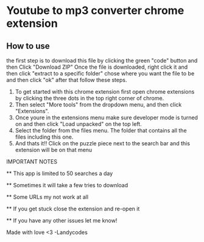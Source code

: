 # Youtube to mp3 converter chrome extension
## How to use
the first step is to download this file by clicking the green "code" button and then
Click "Download ZIP"
Once the file is downloaded, right click it and then click "extract to a specific folder"
chose where you want the file to be and then click "ok"
after that follow these steps.

1. To get started with this chrome extension first open chrome extensions by clicking the three dots in the top right corner of chrome.
2. Then select "More tools" from the dropdown menu, and then click "Extensions".
3. Once youre in the extensions menu make sure developer mode is turned on and then click "Load unpacked" on the top left.
4. Select the folder from the files menu. The folder that contains all the files including this one.
5. And thats it!! Click on the puzzle piece next to the search bar and this extension will be on that menu

IMPORTANT NOTES
<br> 

** This app is limited to 50 searches a day
<br>

** Sometimes it will take a few tries to download
<br>

** Some URLs my not work at all
<br>

** If you get stuck close the extension and re-open it
<br>

** If you have any other issues let me know!

Made with love <3
-Landycodes
